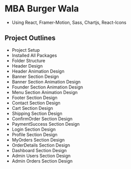 # MBA Burger Wala
- Using React, Framer-Motion, Sass, Chartjs, React-Icons

## Project Outlines
 - Project Setup
 - Installed All Packages
 - Folder Structure
 - Header Design
 - Header Animation Design
 - Banner Section Design
 - Banner Section Animation Design
 - Founder Section Animation Design
 - Menu Section Animation Design
 - Footer Section Design
 - Contact Section Design
 - Cart Section Design
 - Shipping Section Design
 - ConfirmOrder Section Design
 - PaymentSuccess Section Design
 - Login Section Design
 - Profile Section Design
 - MyOrders Section Design
 - OrderDetails Section Design
 - Dashboard Section Design
 - Admin Users Section Design
 - Admin Orders Section Design